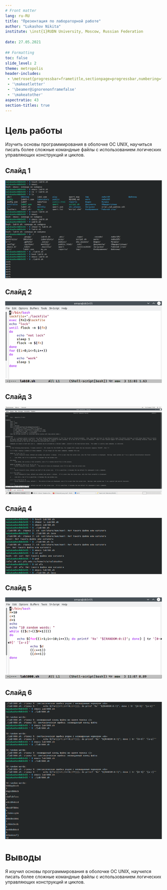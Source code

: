```yaml
---
# Front matter
lang: ru-RU
title: "Презентация по лабораторной работе"
author: "Lukashov Nikita"
institute: \inst{1}RUDN University, Moscow, Russian Federation
	
date: 27.05.2021

## Formatting
toc: false
slide_level: 2
theme: metropolis
header-includes: 
 - \metroset{progressbar=frametitle,sectionpage=progressbar,numbering=fraction}
 - '\makeatletter'
 - '\beamer@ignorenonframefalse'
 - '\makeatother'
aspectratio: 43
section-titles: true
---
```



# Цель работы

Изучить основы программирования в оболочке ОС UNIX, научиться писать более сложные командные файлы с использованием логических управляющих конструкций и циклов. 



## Слайд 1

 ![](img/1.png)


## Слайд 2
![](img/2.png)

## Слайд 3
![](img/3.png)

## Слайд 4
![](img/4.png)

## Слайд 5
 ![](img/5.png)

## Слайд 6
 ![](img/6.png)




# Выводы

 Я изучил основы программирования в оболочке ОС UNIX, научился писать более сложные командные файлы с использованием логических управляющих конструкций и циклов. 

